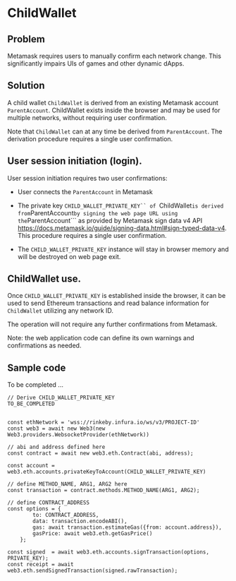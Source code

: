 # ChildWallet

## Problem
Metamask requires users to manually confirm each network change. This significantly impairs UIs of games and other dynamic dApps.


## Solution

A child wallet ```ChildWallet``` is derived from an existing Metamask account ```ParentAccount```.  ChildWallet exists inside the browser and may be used for multiple networks, without requiring user confirmation.

Note that ```ChildWallet``` can at any time be derived from ```ParentAccount```. The derivation procedure requires a single user confirmation.


##  User session initiation (login).

User session initiation requires two user confirmations:

- User connects the ```ParentAccount``` in Metamask

- The private key ```CHILD_WALLET_PRIVATE_KEY`` of ```ChildWallet``` is derived from ```ParentAccount``` by signing the web page URL using the ```ParentAccount``` as provided by Metamask sign data v4 API  https://docs.metamask.io/guide/signing-data.html#sign-typed-data-v4. This procedure requires a single user confirmation.   


- The ```CHILD_WALLET_PRIVATE_KEY``` instance will stay in browser memory and will be destroyed on web page exit.   


##  ChildWallet use.

Once ```CHILD_WALLET_PRIVATE_KEY``` is established inside the browser, it can be used to send Ethereum transactions and read balance information for ```ChildWallet``` utilizing any network ID.  

The operation will not require any further confirmations from Metamask.

Note: the web application code can define its own warnings and confirmations as needed.



## Sample code 

To be completed ...

```
// Derive CHILD_WALLET_PRIVATE_KEY 
TO_BE_COMPLETED


const ethNetwork = 'wss://rinkeby.infura.io/ws/v3/PROJECT-ID'
const web3 = await new Web3(new Web3.providers.WebsocketProvider(ethNetwork))

// abi and address defined here
const contract = await new web3.eth.Contract(abi, address);

const account = web3.eth.accounts.privateKeyToAccount(CHILD_WALLET_PRIVATE_KEY)

// define METHOD_NAME, ARG1, ARG2 here
const transaction = contract.methods.METHOD_NAME(ARG1, ARG2);

// define CONTRACT_ADDRESS
const options = {
        to: CONTRACT_ADDRESS,
        data: transaction.encodeABI(),
        gas: await transaction.estimateGas({from: account.address}),
        gasPrice: await web3.eth.getGasPrice()
    };

const signed  = await web3.eth.accounts.signTransaction(options, PRIVATE_KEY);
const receipt = await web3.eth.sendSignedTransaction(signed.rawTransaction);

```
